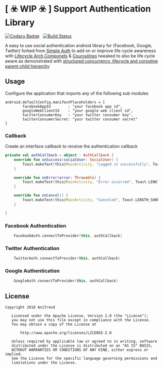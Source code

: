 # [ :biohazard: WIP :biohazard: ] Support Authentication Library

[![Codacy Badge](https://api.codacy.com/project/badge/Grade/e5b695e0e61144639591a341f3d42d6d)](https://www.codacy.com/app/AniTrend/support-auth?utm_source=github.com&amp;utm_medium=referral&amp;utm_content=AniTrend/support-auth&amp;utm_campaign=Badge_Grade) &nbsp; [![Build Status](https://travis-ci.org/AniTrend/support-auth.svg?branch=master)](https://travis-ci.org/AniTrend/support-auth)

A easy to use social authentication android library for (Facebook, Google, Twitter) forked from [Simple Auth](https://github.com/jaychang0917/SimpleAuth) to add on or improve life-cycle awareness with [Lifecycle Arch Componets](https://developer.android.com/topic/libraries/architecture/lifecycle) & [Couroutines](https://kotlinlang.org/docs/reference/coroutines-overview.html) tweaked to also be life cycle aware as demonstrated with [structured concurrency, lifecycle and coroutine parent-child hierarchy](https://github.com/Kotlin/kotlinx.coroutines/blob/master/ui/coroutines-guide-ui.md#structured-concurrency-lifecycle-and-coroutine-parent-child-hierarchy)

## Usage

Configure the application that imports any of the following sub modules

```
android.defaultConfig.manifestPlaceholders = [
        facebookAppId        : "your facebook app id",
        googleWebClientId    : "your google web client id",
        twitterConsumerKey   : "your twitter consumer key",
        twitterConsumerSecret: "your twitter consumer secret"
]
```


### Callback

Create an interface callback to receive the authentication callback

```kotlin
private val authCallback = object : AuthCallback {
    override fun onSuccess(socialUser: SocialUser) {
        Toast.makeText(this@MainActivity, "Logged in successfully", Toast.LENGTH_SHORT).show()
    }

    override fun onError(error: Throwable) {
        Toast.makeText(this@MainActivity, "Error occurred", Toast.LENGTH_SHORT).show()
    }

    override fun onCancel() {
        Toast.makeText(this@MainActivity, "Canceled", Toast.LENGTH_SHORT).show()
    }

}
```

### Facebook Authentication

```kotlin
    FacebookAuth.connectToProvider(this, authCallback)
```

### Twitter Authentication

```kotlin
    TwitterAuth.connectToProvider(this, authCallback)
```

### Google Authentication

```kotlin
    GoogleAuth.connectToProvider(this, authCallback)
```

## License

```
Copyright 2018 AniTrend

   Licensed under the Apache License, Version 2.0 (the "License");
   you may not use this file except in compliance with the License.
   You may obtain a copy of the License at

       http://www.apache.org/licenses/LICENSE-2.0

   Unless required by applicable law or agreed to in writing, software
   distributed under the License is distributed on an "AS IS" BASIS,
   WITHOUT WARRANTIES OR CONDITIONS OF ANY KIND, either express or implied.
   See the License for the specific language governing permissions and
   limitations under the License.
```
